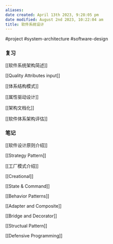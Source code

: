 ```yaml
---
aliases: 
date created: April 13th 2023, 9:28:05 pm
date modified: August 2nd 2023, 10:22:04 am
title: 软件系统设计
---
```

#project
#system-architecture 
#software-design 

### 复习

[[软件系统架构简述]]

[[Quality Attributes input]]

[[体系结构模式]]

[[属性驱动设计]]

[[架构文档化]]

[[软件体系架构评估]]

### 笔记

[[软件设计原则介绍]]

[[Strategy Pattern]]

[[工厂模式介绍]]

[[Creational]]

[[State & Command]]

[[Behavior Patterns]]

[[Adapter and Composite]]

[[Bridge and Decorator]]

[[Structual Pattern]]

[[Defensive Programming]]

